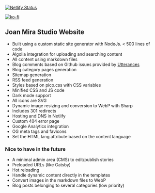[![Netlify Status](https://api.netlify.com/api/v1/badges/206f3494-1d75-4366-9e5f-1f80fa6c2b6f/deploy-status)](https://app.netlify.com/sites/joanmira/deploys)

[![ko-fi](https://ko-fi.com/img/githubbutton_sm.svg)](https://ko-fi.com/P5P8D81J9)

## Joan Mira Studio Website

- Built using a custom static site generator with NodeJs. < 500 lines of code
- Algolia integration for uploading and searching content
- All content using markdown files
- Blog comments based on Github issues provided by [Utterances](https://utteranc.es/)
- Blog category pages generation
- Sitemap generation
- RSS feed generation
- Styles based on pico.css with CSS variables
- Minified CSS and JS code
- Dark mode support
- All icons are SVG
- Dynamic image resizing and conversion to WebP with Sharp
- Includes 301 redirects
- Hosting and DNS in Netlify
- Custom 404 error page
- Google Analytics integration
- OG meta tags and favicons
- Set the HTML lang attribute based on the content language

### Nice to have in the future

- A minimal admin area (CMS) to edit/publish stories
- Preloaded URLs (like Gatsby)
- Hot reloading
- Handle dynamic content directly in the templates
- Convert images in the markdown files to WebP
- Blog posts belonging to several categories (low priority)